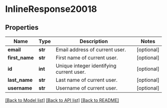 # InlineResponse20018

## Properties
Name | Type | Description | Notes
------------ | ------------- | ------------- | -------------
**email** | **str** | Email address of current user. | [optional] 
**first_name** | **str** | First name of current user. | [optional] 
**id** | **int** | Unique integer identifying current user. | [optional] 
**last_name** | **str** | Last name of current user. | [optional] 
**username** | **str** | Username of current user. | [optional] 

[[Back to Model list]](../README.md#documentation-for-models) [[Back to API list]](../README.md#documentation-for-api-endpoints) [[Back to README]](../README.md)

